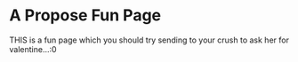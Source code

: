 # A Propose Fun Page
THIS is a fun page which you should try sending to your crush to ask her for valentine...:0
